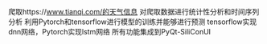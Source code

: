 爬取https://www.tianqi.com/的天气信息
对爬取数据进行统计性分析和时间序列分析
利用Pytorch和tensorflow进行模型的训练并能够进行预测
tensorflow实现dnn网络，Pytorch实现lstm网络
所有功能集成到PyQt-SiliConUI
